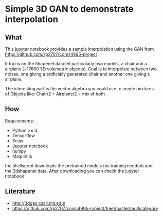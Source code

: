 # Simple 3D GAN to demonstrate interpolation

## What

This jupyter notebook provides a sample interpolation using the GAN from https://github.com/rp2707/coms4995-project

It trains on the Shapenet dataset particularly two models, a chair and a airplane (~17600 3D volumetric objects).
Goal is to interpolate between two noises, one giving a artificially generated chair and another one giving a airplane.

The interesting part is the vector algebra you could use to create mixtures of Objects like:
Chair/2 + Airplane/2 = mix of both


## How
Requirements:

- Python >= 3.
- Tensorflow
- Scipy
- Jupyter notebook
- numpy
- Matplotlib


the shellscript downloads the pretrained models (no training needed) and the 3dshapenet data. After downloading you can check the jupyter notebook

## Literature

- http://3dgan.csail.mit.edu/
- https://github.com/rp2707/coms4995-project/tree/master/multicategory
